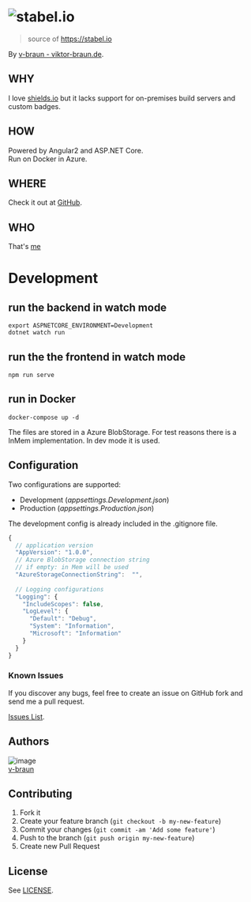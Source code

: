 # ![stabel.io](https://stabel.io/assets/logo.svg)
> source of https://stabel.io

By [v-braun - viktor-braun.de](https://viktor-braun.de).


## WHY
I love [shields.io](http://shields.io/) but it lacks support for on-premises build servers and custom badges.

## HOW
Powered by Angular2 and ASP.NET Core. <br /> 
Run on Docker in Azure.

## WHERE
Check it out at [GitHub](https://github.com/v-braun/stabel-io).

## WHO
That's [me](https://viktor-braun.de)


# Development
## run the backend in watch mode
    export ASPNETCORE_ENVIRONMENT=Development
    dotnet watch run
## run the the frontend in watch mode
    npm run serve
## run in Docker
	docker-compose up -d

The files are stored in a Azure BlobStorage.
For test reasons there is a InMem implementation.
In dev mode it is used.

## Configuration
Two configurations are supported:

- Development (*appsettings.Development.json*)
- Production (*appsettings.Production.json*)

The development config is already included in the .gitignore file.


```JavaScript
{
  // application version
  "AppVersion": "1.0.0",
  // Azure BlobStorage connection string 
  // if empty: in Mem will be used
  "AzureStorageConnectionString":  "", 
  
  // Logging configurations
  "Logging": {
    "IncludeScopes": false,
    "LogLevel": {
      "Default": "Debug",
      "System": "Information",
      "Microsoft": "Information"
    }
  }
}
```

    
### Known Issues

If you discover any bugs, feel free to create an issue on GitHub fork and
send me a pull request.

[Issues List](https://github.com/v-braun/stabel-io/issues).

## Authors

![image](https://avatars3.githubusercontent.com/u/4738210?v=3&s=50)  
[v-braun](https://github.com/v-braun/)

## Contributing

1. Fork it
2. Create your feature branch (`git checkout -b my-new-feature`)
3. Commit your changes (`git commit -am 'Add some feature'`)
4. Push to the branch (`git push origin my-new-feature`)
5. Create new Pull Request

## License

See [LICENSE](https://github.com/v-braun/stabel-io/blob/master/LICENSE).